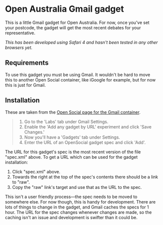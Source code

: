 # Open Australia Gmail gadget

This is a little Gmail gadget for Open Australia. For now, once you've set your postcode, the gadget will get the most recent debates for your representative.

*This has been developed using Safari 4 and hasn't been tested in any other browsers yet.*

## Requirements

To use this gadget you must be using Gmail. It wouldn't be hard to move this to another Open Social container, like iGoogle for example, but for now this is just for Gmail.

## Installation

These are taken from the [Open Social page for the Gmail container](http://wiki.opensocial.org/index.php?title=Gmail).

> 1. Go to the 'Labs' tab under Gmail Settings.
> 2. Enable the 'Add any gadget by URL' experiment and click 'Save Changes.'
> 3. Now you'll have a 'Gadgets' tab under Settings.
> 4. Enter the URL of an OpenSocial gadget spec and click 'Add'.

The URL for this gadget's spec is the most recent version of the file "spec.xml" above. To get a URL which can be used for the gadget installation:

1. Click "spec.xml" above.
2. Towards the right at the top of the spec's contents there should be a link to "raw".
3. Copy the "raw" link's target and use that as the URL to the spec.

This isn't a user friendly process&mdash;the spec needs to be moved to somewhere else. For now though, this is handy for development. There are lots of things to change in the gadget, and Gmail caches the specs for 1 hour. The URL for the spec changes whenever changes are made, so the caching isn't an issue and development is swifter than it could be.

